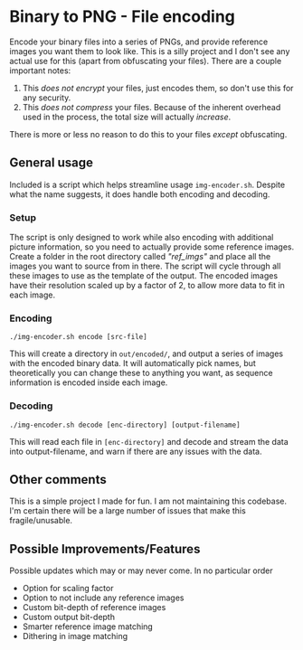 # Binary to PNG - File encoding

Encode your binary files into a series of PNGs, and provide reference images you want them to look like. This is a silly project and I don't see any actual use for this (apart from obfuscating your files). There are a couple important notes:

 1. This *does not encrypt* your files, just encodes them, so don't use this for any security.
 2. This *does not compress* your files. Because of the inherent overhead used in the process, the total size will actually *increase*.

There is more or less no reason to do this to your files *except* obfuscating.

## General usage

Included is a script which helps streamline usage `img-encoder.sh`. Despite what the name suggests, it does handle both encoding and decoding. 

### Setup

The script is only designed to work while also encoding with additional picture information, so you need to actually provide some reference images. Create a folder in the root directory called *"ref_imgs"* and place all the images you want to source from in there. The script will cycle through all these images to use as the template of the output. The encoded images have their resolution scaled up by a factor of 2, to allow more data to fit in each image.

### Encoding

```
./img-encoder.sh encode [src-file]
```

This will create a directory in `out/encoded/`, and output a series of images with the encoded binary data. It will automatically pick names, but theoretically you can change these to anything you want, as sequence information is encoded inside each image.

### Decoding

```
./img-encoder.sh decode [enc-directory] [output-filename]
```

This will read each file in `[enc-directory]` and decode and stream the data into output-filename, and warn if there are any issues with the data.

## Other comments

This is a simple project I made for fun. I am not maintaining this codebase. I'm certain there will be a large number of issues that make this fragile/unusable.

## Possible Improvements/Features

Possible updates which may or may never come. In no particular order

 - Option for scaling factor
 - Option to not include any reference images
 - Custom bit-depth of reference images
 - Custom output bit-depth
 - Smarter reference image matching
 - Dithering in image matching
